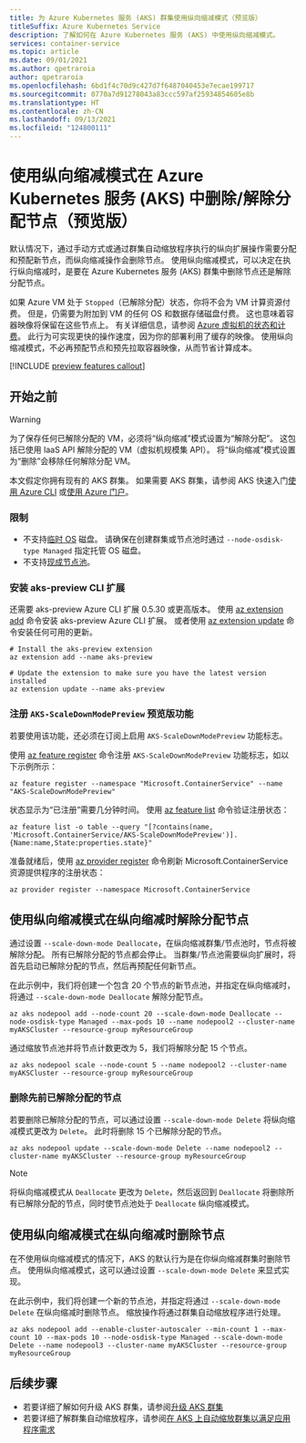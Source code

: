 ```yaml
---
title: 为 Azure Kubernetes 服务 (AKS) 群集使用纵向缩减模式（预览版）
titleSuffix: Azure Kubernetes Service
description: 了解如何在 Azure Kubernetes 服务 (AKS) 中使用纵向缩减模式。
services: container-service
ms.topic: article
ms.date: 09/01/2021
ms.author: qpetraroia
author: qpetraroia
ms.openlocfilehash: 6bd1f4c70d9c427d7f6487040453e7ecae199717
ms.sourcegitcommit: 0770a7d91278043a83ccc597af25934854605e8b
ms.translationtype: HT
ms.contentlocale: zh-CN
ms.lasthandoff: 09/13/2021
ms.locfileid: "124800111"
---
```

# <a name="use-scale-down-mode-to-deletedeallocate-nodes-in-azure-kubernetes-service-aks-preview"></a>使用纵向缩减模式在 Azure Kubernetes 服务 (AKS) 中删除/解除分配节点（预览版）

默认情况下，通过手动方式或通过群集自动缩放程序执行的纵向扩展操作需要分配和预配新节点，而纵向缩减操作会删除节点。 使用纵向缩减模式，可以决定在执行纵向缩减时，是要在 Azure Kubernetes 服务 (AKS) 群集中删除节点还是解除分配节点。 

如果 Azure VM 处于 `Stopped`（已解除分配）状态，你将不会为 VM 计算资源付费。 但是，仍需要为附加到 VM 的任何 OS 和数据存储磁盘付费。 这也意味着容器映像将保留在这些节点上。 有关详细信息，请参阅 [Azure 虚拟机的状态和计费][state-billing-azure-vm]。 此行为可实现更快的操作速度，因为你的部署利用了缓存的映像。 使用纵向缩减模式，不必再预配节点和预先拉取容器映像，从而节省计算成本。

[!INCLUDE [preview features callout](./includes/preview/preview-callout.md)]

## <a name="before-you-begin"></a>开始之前

> [!WARNING]
> 为了保存任何已解除分配的 VM，必须将“纵向缩减”模式设置为“解除分配”。 这包括已使用 IaaS API 解除分配的 VM（虚拟机规模集 API）。 将“纵向缩减”模式设置为“删除”会移除任何解除分配 VM。

本文假定你拥有现有的 AKS 群集。 如果需要 AKS 群集，请参阅 AKS 快速入门[使用 Azure CLI][aks-quickstart-cli] 或[使用 Azure 门户][aks-quickstart-portal]。

### <a name="limitations"></a>限制

- 不支持[临时 OS][ephemeral-os] 磁盘。 请确保在创建群集或节点池时通过 `--node-osdisk-type Managed` 指定托管 OS 磁盘。
- 不支持[现成节点池][spot-node-pool]。

### <a name="install-aks-preview-cli-extension"></a>安装 aks-preview CLI 扩展

还需要 aks-preview Azure CLI 扩展 0.5.30 或更高版本。 使用 [az extension add][az-extension-add] 命令安装 aks-preview Azure CLI 扩展。 或者使用 [az extension update][az-extension-update] 命令安装任何可用的更新。

```azurecli-interactive
# Install the aks-preview extension
az extension add --name aks-preview

# Update the extension to make sure you have the latest version installed
az extension update --name aks-preview
```

### <a name="register-the-aks-scaledownmodepreview-preview-feature"></a>注册 `AKS-ScaleDownModePreview` 预览版功能

若要使用该功能，还必须在订阅上启用 `AKS-ScaleDownModePreview` 功能标志。

使用 [az feature register][az-feature-register] 命令注册 `AKS-ScaleDownModePreview` 功能标志，如以下示例所示：

```azurecli-interactive
az feature register --namespace "Microsoft.ContainerService" --name "AKS-ScaleDownModePreview"
```

状态显示为“已注册”需要几分钟时间。 使用 [az feature list][az-feature-list] 命令验证注册状态：

```azurecli-interactive
az feature list -o table --query "[?contains(name, 'Microsoft.ContainerService/AKS-ScaleDownModePreview')].{Name:name,State:properties.state}"
```

准备就绪后，使用 [az provider register][az-provider-register] 命令刷新 Microsoft.ContainerService 资源提供程序的注册状态：

```azurecli-interactive
az provider register --namespace Microsoft.ContainerService
```

## <a name="using-scale-down-mode-to-deallocate-nodes-on-scale-down"></a>使用纵向缩减模式在纵向缩减时解除分配节点

通过设置 `--scale-down-mode Deallocate`，在纵向缩减群集/节点池时，节点将被解除分配。 所有已解除分配的节点都会停止。 当群集/节点池需要纵向扩展时，将首先启动已解除分配的节点，然后再预配任何新节点。

在此示例中，我们将创建一个包含 20 个节点的新节点池，并指定在纵向缩减时，将通过 `--scale-down-mode Deallocate` 解除分配节点。

```azurecli-interactive
az aks nodepool add --node-count 20 --scale-down-mode Deallocate --node-osdisk-type Managed --max-pods 10 --name nodepool2 --cluster-name myAKSCluster --resource-group myResourceGroup
```

通过缩放节点池并将节点计数更改为 5，我们将解除分配 15 个节点。

```azurecli-interactive
az aks nodepool scale --node-count 5 --name nodepool2 --cluster-name myAKSCluster --resource-group myResourceGroup
```

### <a name="deleting-previously-deallocated-nodes"></a>删除先前已解除分配的节点

若要删除已解除分配的节点，可以通过设置 `--scale-down-mode Delete` 将纵向缩减模式更改为 `Delete`。 此时将删除 15 个已解除分配的节点。

```azurecli-interactive
az aks nodepool update --scale-down-mode Delete --name nodepool2 --cluster-name myAKSCluster --resource-group myResourceGroup
```

> [!NOTE]
> 将纵向缩减模式从 `Deallocate` 更改为 `Delete`，然后返回到 `Deallocate` 将删除所有已解除分配的节点，同时使节点池处于 `Deallocate` 纵向缩减模式。

## <a name="using-scale-down-mode-to-delete-nodes-on-scale-down"></a>使用纵向缩减模式在纵向缩减时删除节点

在不使用纵向缩减模式的情况下，AKS 的默认行为是在你纵向缩减群集时删除节点。 使用纵向缩减模式，这可以通过设置 `--scale-down-mode Delete` 来显式实现。

在此示例中，我们将创建一个新的节点池，并指定将通过 `--scale-down-mode Delete` 在纵向缩减时删除节点。 缩放操作将通过群集自动缩放程序进行处理。

```azurecli-interactive
az aks nodepool add --enable-cluster-autoscaler --min-count 1 --max-count 10 --max-pods 10 --node-osdisk-type Managed --scale-down-mode Delete --name nodepool3 --cluster-name myAKSCluster --resource-group myResourceGroup
```

## <a name="next-steps"></a>后续步骤

- 若要详细了解如何升级 AKS 群集，请参阅[升级 AKS 群集][aks-upgrade]
- 若要详细了解群集自动缩放程序，请参阅[在 AKS 上自动缩放群集以满足应用程序需求][cluster-autoscaler]

<!-- LINKS - Internal -->
[aks-quickstart-cli]: kubernetes-walkthrough.md
[aks-quickstart-portal]: kubernetes-walkthrough-portal.md
[aks-support-policies]: support-policies.md
[aks-faq]: faq.md
[az-extension-add]: /cli/azure/extension#az_extension_add
[az-extension-update]: /cli/azure/extension#az_extension_update
[az-feature-list]: /cli/azure/feature#az_feature_list
[az-feature-register]: /cli/azure/feature#az_feature_register
[az-aks-install-cli]: /cli/azure/aks#az_aks_install_cli
[az-provider-register]: /cli/azure/provider#az_provider_register
[aks-upgrade]: upgrade-cluster.md
[cluster-autoscaler]: cluster-autoscaler.md
[ephemeral-os]: cluster-configuration.md#ephemeral-os
[state-billing-azure-vm]: ../virtual-machines/states-billing.md
[spot-node-pool]: spot-node-pool.md